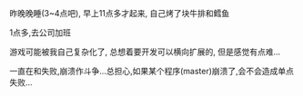 昨晚晚睡(3~4点吧), 早上11点多才起来, 自己烤了块牛排和鳕鱼

1点多,去公司加班

游戏可能被我自己复杂化了, 总想着要开发可以横向扩展的, 但是感觉有点难...

一直在和失败,崩溃作斗争...总担心,如果某个程序(master)崩溃了,会不会造成单点失败...